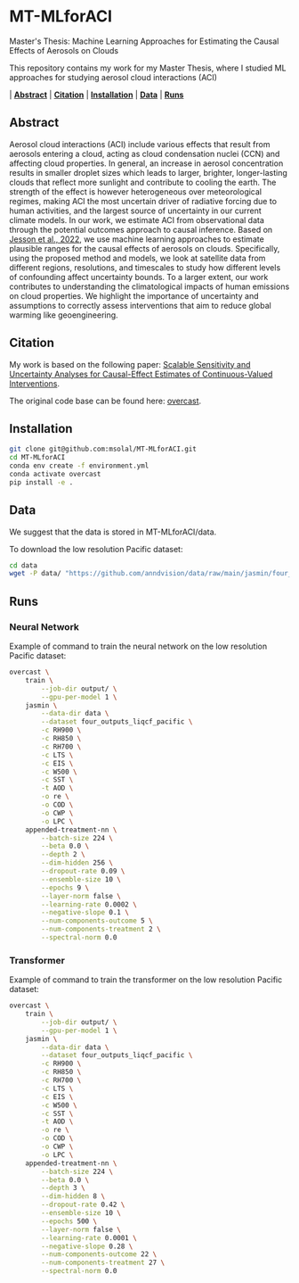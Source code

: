 # MT-MLforACI
Master's Thesis: Machine Learning Approaches for Estimating the Causal Effects of Aerosols on Clouds

This repository contains my work for my Master Thesis, where I studied ML approaches for studying aerosol cloud interactions (ACI)

| **[Abstract](#abstract)**
| **[Citation](#citation)**
| **[Installation](#installation)**
| **[Data](#data)**
| **[Runs](#runs)**

## Abstract

Aerosol cloud interactions (ACI) include various effects that result from aerosols entering a cloud, acting as cloud condensation nuclei (CCN) and affecting cloud properties. In general, an increase in aerosol concentration results in smaller droplet sizes which leads to larger, brighter, longer-lasting clouds that reflect more sunlight and contribute to cooling the earth. The strength of the effect is however heterogeneous over meteorological regimes, making ACI the most uncertain driver of radiative forcing due to human activities, and the largest source of uncertainty in our current climate models. In our work, we estimate ACI from observational data through the potential outcomes approach to causal inference. Based on [Jesson et al., 2022](https://arxiv.org/abs/2204.10022), we use machine learning approaches to estimate plausible ranges for the causal effects of aerosols on clouds. Specifically, using the proposed method and models, we look at satellite data from different regions, resolutions, and timescales to study how different levels of confounding affect uncertainty bounds. To a larger extent, our work contributes to understanding the climatological impacts of human emissions on cloud properties. 
We highlight the importance of uncertainty and assumptions to correctly assess interventions that aim to reduce global warming like geoengineering.

## Citation

My work is based on the following paper: [Scalable Sensitivity and Uncertainty Analyses for Causal-Effect Estimates of Continuous-Valued Interventions](https://arxiv.org/abs/2204.10022). 

The original code base can be found here: [overcast](https://github.com/anndvision/overcast). 

## Installation

```.sh
git clone git@github.com:msolal/MT-MLforACI.git
cd MT-MLforACI
conda env create -f environment.yml
conda activate overcast
pip install -e .
```

## Data

We suggest that the data is stored in MT-MLforACI/data.

To download the low resolution Pacific dataset:

```.sh
cd data
wget -P data/ "https://github.com/anndvision/data/raw/main/jasmin/four_outputs_liqcf_pacific.csv"
```

## Runs

### Neural Network 

Example of command to train the neural network on the low resolution Pacific dataset:

```.sh
overcast \
    train \
        --job-dir output/ \
        --gpu-per-model 1 \
    jasmin \
        --data-dir data \
        --dataset four_outputs_liqcf_pacific \
        -c RH900 \
        -c RH850 \
        -c RH700 \
        -c LTS \
        -c EIS \
        -c W500 \
        -c SST \
        -t AOD \
        -o re \
        -o COD \
        -o CWP \
        -o LPC \
    appended-treatment-nn \
        --batch-size 224 \
        --beta 0.0 \
        --depth 2 \
        --dim-hidden 256 \
        --dropout-rate 0.09 \
        --ensemble-size 10 \
        --epochs 9 \
        --layer-norm false \
        --learning-rate 0.0002 \
        --negative-slope 0.1 \
        --num-components-outcome 5 \
        --num-components-treatment 2 \
        --spectral-norm 0.0
```

### Transformer 

Example of command to train the transformer on the low resolution Pacific dataset:

```.sh
overcast \
    train \
        --job-dir output/ \
        --gpu-per-model 1 \
    jasmin \
        --data-dir data \
        --dataset four_outputs_liqcf_pacific \
        -c RH900 \
        -c RH850 \
        -c RH700 \
        -c LTS \
        -c EIS \
        -c W500 \
        -c SST \
        -t AOD \
        -o re \
        -o COD \
        -o CWP \
        -o LPC \
    appended-treatment-nn \
        --batch-size 224 \
        --beta 0.0 \
        --depth 3 \
        --dim-hidden 8 \
        --dropout-rate 0.42 \
        --ensemble-size 10 \
        --epochs 500 \
        --layer-norm false \
        --learning-rate 0.0001 \
        --negative-slope 0.28 \
        --num-components-outcome 22 \
        --num-components-treatment 27 \
        --spectral-norm 0.0
```
